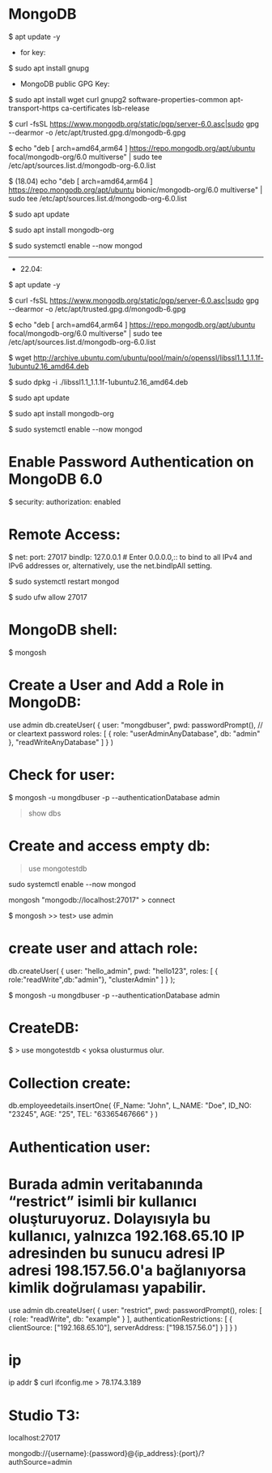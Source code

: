 # MongoDB

$ apt update -y

- for key:

$ sudo apt install gnupg

- MongoDB public GPG Key:

$ sudo apt install wget curl gnupg2 software-properties-common apt-transport-https ca-certificates lsb-release

$ curl -fsSL https://www.mongodb.org/static/pgp/server-6.0.asc|sudo gpg --dearmor -o /etc/apt/trusted.gpg.d/mongodb-6.gpg

$ echo "deb [ arch=amd64,arm64 ] https://repo.mongodb.org/apt/ubuntu focal/mongodb-org/6.0 multiverse" | sudo tee /etc/apt/sources.list.d/mongodb-org-6.0.list

$ (18.04) echo "deb [ arch=amd64,arm64 ] https://repo.mongodb.org/apt/ubuntu bionic/mongodb-org/6.0 multiverse" | sudo tee /etc/apt/sources.list.d/mongodb-org-6.0.list

$ sudo apt update

$ sudo apt install mongodb-org

$ sudo systemctl enable --now mongod


---------------

- 22.04:

$ apt update -y

$ curl -fsSL https://www.mongodb.org/static/pgp/server-6.0.asc|sudo gpg --dearmor -o /etc/apt/trusted.gpg.d/mongodb-6.gpg

$ echo "deb [ arch=amd64,arm64 ] https://repo.mongodb.org/apt/ubuntu focal/mongodb-org/6.0 multiverse" | sudo tee /etc/apt/sources.list.d/mongodb-org-6.0.list

$ wget http://archive.ubuntu.com/ubuntu/pool/main/o/openssl/libssl1.1_1.1.1f-1ubuntu2.16_amd64.deb

$ sudo dpkg -i ./libssl1.1_1.1.1f-1ubuntu2.16_amd64.deb

$ sudo apt update

$ sudo apt install mongodb-org

$ sudo systemctl enable --now mongod

# Enable Password Authentication on MongoDB 6.0

$ security:
  authorization: enabled
  
# Remote Access:

$ net:
  port: 27017
  bindIp: 127.0.0.1  # Enter 0.0.0.0,:: to bind to all IPv4 and IPv6 addresses or, alternatively, use the net.bindIpAll setting.
  
$ sudo systemctl restart mongod

$ sudo ufw allow 27017

# MongoDB shell:

$ mongosh

# Create a User and Add a Role in MongoDB:

use admin
db.createUser(
{
user: "mongdbuser",
pwd: passwordPrompt(), // or cleartext password
roles: [ { role: "userAdminAnyDatabase", db: "admin" }, "readWriteAnyDatabase" ]
}
)

# Check for user:

$ mongosh -u mongdbuser -p --authenticationDatabase admin

> show dbs

# Create and access empty db:

> use mongotestdb

sudo systemctl enable --now mongod


mongosh "mongodb://localhost:27017" > connect

$ mongosh >>  test> use admin

# create user and attach role:

db.createUser(
{ 
 user: "hello_admin",
 pwd:  "hello123",
 roles:
 [
 { role:"readWrite",db:"admin"},
 "clusterAdmin"
 ] } );
 
$ mongosh -u mongdbuser -p --authenticationDatabase admin

# CreateDB:
$ > use mongotestdb  < yoksa olusturmus olur.

# Collection create:

db.employeedetails.insertOne(
   {F_Name: "John",
    L_NAME: "Doe",
    ID_NO: "23245",
     AGE: "25",
     TEL: "63365467666"
   }
)
# Authentication user:
# Burada admin veritabanında “restrict” isimli bir kullanıcı oluşturuyoruz. Dolayısıyla bu kullanıcı, yalnızca 192.168.65.10 IP adresinden bu sunucu adresi IP adresi 198.157.56.0'a bağlanıyorsa kimlik doğrulaması yapabilir.

use admin
db.createUser(
   {
     user: "restrict",
     pwd: passwordPrompt(),
     roles: [ { role: "readWrite", db: "example" } ],
     authenticationRestrictions: [ {
        clientSource: ["192.168.65.10"],
        serverAddress: ["198.157.56.0"]
     } ]
   }
)

# ip
ip addr
$ curl ifconfig.me > 78.174.3.189

# Studio T3:

localhost:27017

mongodb://{username}:{password}@{ip_address}:{port}/?authSource=admin



